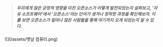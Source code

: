 > ##### 우리에게 많은 긍정적 영향을 미친 오픈소스가 어떻게  발전되었는지 살펴보고, '자유 소프트웨어'에서 '오픈소스'라는 단어가 생겨나 정착한 과정을 확인해보자. 이를 보면 오픈소스가 얼마나 많은 사람들을 통해 여기까지 오게 되었는지 알 수 있다.

![](/assets/옛날 컴퓨터.png)


